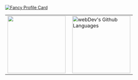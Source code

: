 [![Fancy Profile Card](https://fancy-readme-stats.vercel.app/api?username=Bre4dGC&theme=dark&footer=&show_icons=true&title=Brx4D&description=Absurd-Coder&include_all_commits=true&show_icons=true)](https://github.com/maximjsx/fancy-readme-stats)

<table>
  <tr>
    <td>
     <img height="188px" align="Left" src="http://github-profile-summary-cards.vercel.app/api/cards/profile-details?username=Bre4dGC&theme=github_dark"/>
    </td>
    <td>
      <img height="188px" align="right" alt="webDev's Github Languages" src="http://github-profile-summary-cards.vercel.app/api/cards/repos-per-language?username=Bre4dGC&theme=github_dark&exclude={exclude}" />
    </td>
  </tr>
</table>
